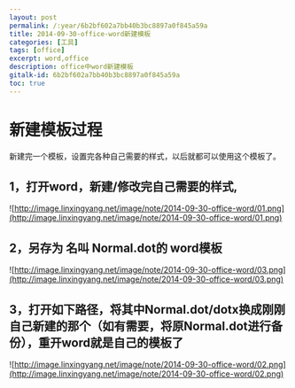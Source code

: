 ```yaml
---
layout: post
permalink: /:year/6b2bf602a7bb40b3bc8897a0f845a59a
title: 2014-09-30-office-word新建模板
categories: [工具]
tags: [office]
excerpt: word,office
description: office中word新建模板
gitalk-id: 6b2bf602a7bb40b3bc8897a0f845a59a
toc: true
---
```


# 新建模板过程

新建完一个模板，设置完各种自己需要的样式，以后就都可以使用这个模板了。

## 1，打开word，新建/修改完自己需要的样式,

![http://image.linxingyang.net/image/note/2014-09-30-office-word/01.png](http://image.linxingyang.net/image/note/2014-09-30-office-word/01.png)

## 2，另存为 名叫 Normal.dot的 word模板

![http://image.linxingyang.net/image/note/2014-09-30-office-word/03.png](http://image.linxingyang.net/image/note/2014-09-30-office-word/03.png)

## 3，打开如下路径，将其中Normal.dot/dotx换成刚刚自己新建的那个（如有需要，将原Normal.dot进行备份），重开word就是自己的模板了

![http://image.linxingyang.net/image/note/2014-09-30-office-word/02.png](http://image.linxingyang.net/image/note/2014-09-30-office-word/02.png)

